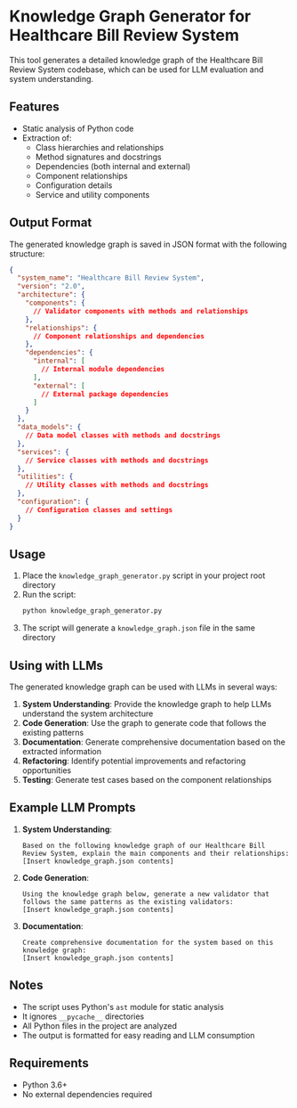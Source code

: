 # Knowledge Graph Generator for Healthcare Bill Review System

This tool generates a detailed knowledge graph of the Healthcare Bill Review System codebase, which can be used for LLM evaluation and system understanding.

## Features

- Static analysis of Python code
- Extraction of:
  - Class hierarchies and relationships
  - Method signatures and docstrings
  - Dependencies (both internal and external)
  - Component relationships
  - Configuration details
  - Service and utility components

## Output Format

The generated knowledge graph is saved in JSON format with the following structure:

```json
{
  "system_name": "Healthcare Bill Review System",
  "version": "2.0",
  "architecture": {
    "components": {
      // Validator components with methods and relationships
    },
    "relationships": {
      // Component relationships and dependencies
    },
    "dependencies": {
      "internal": [
        // Internal module dependencies
      ],
      "external": [
        // External package dependencies
      ]
    }
  },
  "data_models": {
    // Data model classes with methods and docstrings
  },
  "services": {
    // Service classes with methods and docstrings
  },
  "utilities": {
    // Utility classes with methods and docstrings
  },
  "configuration": {
    // Configuration classes and settings
  }
}
```

## Usage

1. Place the `knowledge_graph_generator.py` script in your project root directory
2. Run the script:
   ```bash
   python knowledge_graph_generator.py
   ```
3. The script will generate a `knowledge_graph.json` file in the same directory

## Using with LLMs

The generated knowledge graph can be used with LLMs in several ways:

1. **System Understanding**: Provide the knowledge graph to help LLMs understand the system architecture
2. **Code Generation**: Use the graph to generate code that follows the existing patterns
3. **Documentation**: Generate comprehensive documentation based on the extracted information
4. **Refactoring**: Identify potential improvements and refactoring opportunities
5. **Testing**: Generate test cases based on the component relationships

## Example LLM Prompts

1. **System Understanding**:
   ```
   Based on the following knowledge graph of our Healthcare Bill Review System, explain the main components and their relationships:
   [Insert knowledge_graph.json contents]
   ```

2. **Code Generation**:
   ```
   Using the knowledge graph below, generate a new validator that follows the same patterns as the existing validators:
   [Insert knowledge_graph.json contents]
   ```

3. **Documentation**:
   ```
   Create comprehensive documentation for the system based on this knowledge graph:
   [Insert knowledge_graph.json contents]
   ```

## Notes

- The script uses Python's `ast` module for static analysis
- It ignores `__pycache__` directories
- All Python files in the project are analyzed
- The output is formatted for easy reading and LLM consumption

## Requirements

- Python 3.6+
- No external dependencies required 